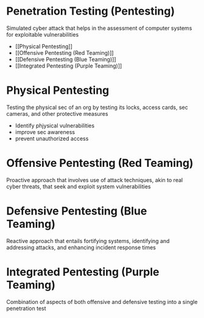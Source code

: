 # Penetration Testing (Pentesting)

Simulated cyber attack that helps in the assessment of computer systems for exploitable vulnerabilities

- [[Physical Pentesting]]
- [[Offensive Pentesting (Red Teaming)]]
- [[Defensive Pentesting (Blue Teaming)]]
- [[Integrated Pentesting (Purple Teaming)]]

# Physical Pentesting

Testing the physical sec of an org by testing its locks, access cards, sec cameras, and other protective measures

- Identify phjysical vulnerabilities
- improve sec awareness
- prevent unauthorized access

# Offensive Pentesting (Red Teaming)

Proactive approach that involves use of attack techniques, akin to real cyber threats, that seek and exploit system vulnerabilities

# Defensive Pentesting (Blue Teaming)

Reactive approach that entails fortifying systems, identifying and addressing attacks, and enhancing incident response times


# Integrated Pentesting (Purple Teaming)

Combination of aspects of both offensive and defensive testing into a single penetration test 